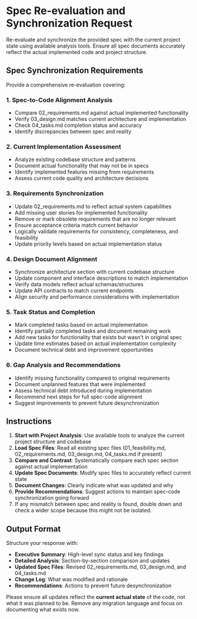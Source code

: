 # Spec Re-evaluation and Synchronization Request

Re-evaluate and synchronize the provided spec with the current project state using available analysis tools. Ensure all spec documents accurately reflect the actual implemented code and project structure.

## Spec Synchronization Requirements

Provide a comprehensive re-evaluation covering:

### 1. Spec-to-Code Alignment Analysis
- Compare 02_requirements.md against actual implemented functionality
- Verify 03_design.md matches current architecture and implementation
- Check 04_tasks.md completion status and accuracy
- Identify discrepancies between spec and reality

### 2. Current Implementation Assessment
- Analyze existing codebase structure and patterns
- Document actual functionality that may not be in specs
- Identify implemented features missing from requirements
- Assess current code quality and architecture decisions

### 3. Requirements Synchronization
- Update 02_requirements.md to reflect actual system capabilities
- Add missing user stories for implemented functionality
- Remove or mark obsolete requirements that are no longer relevant
- Ensure acceptance criteria match current behavior
- Logically validate requirements for consistency, completeness, and feasibility
- Update priority levels based on actual implementation status

### 4. Design Document Alignment
- Synchronize architecture section with current codebase structure
- Update component and interface descriptions to match implementation
- Verify data models reflect actual schemas/structures
- Update API contracts to match current endpoints
- Align security and performance considerations with implementation

### 5. Task Status and Completion
- Mark completed tasks based on actual implementation
- Identify partially completed tasks and document remaining work
- Add new tasks for functionality that exists but wasn't in original spec
- Update time estimates based on actual implementation complexity
- Document technical debt and improvement opportunities

### 6. Gap Analysis and Recommendations
- Identify missing functionality compared to original requirements
- Document unplanned features that were implemented
- Assess technical debt introduced during implementation
- Recommend next steps for full spec-code alignment
- Suggest improvements to prevent future desynchronization

## Instructions

1. **Start with Project Analysis**: Use available tools to analyze the current project structure and codebase
2. **Load Spec Files**: Read all existing spec files (01_feasibility.md, 02_requirements.md, 03_design.md, 04_tasks.md if present)
3. **Compare and Contrast**: Systematically compare each spec section against actual implementation
4. **Update Spec Documents**: Modify spec files to accurately reflect current state
5. **Document Changes**: Clearly indicate what was updated and why
6. **Provide Recommendations**: Suggest actions to maintain spec-code synchronization going forward
7. If any mismatch between spec and reality is found, double down and check a wider scope because this might not be isolated.

## Output Format

Structure your response with:
- **Executive Summary**: High-level sync status and key findings
- **Detailed Analysis**: Section-by-section comparison and updates
- **Updated Spec Files**: Revised 02_requirements.md, 03_design.md, and 04_tasks.md
- **Change Log**: What was modified and rationale
- **Recommendations**: Actions to prevent future desynchronization

Please ensure all updates reflect the **current actual state** of the code, not what it was planned to be. Remove any migration language and focus on documenting what exists now.
